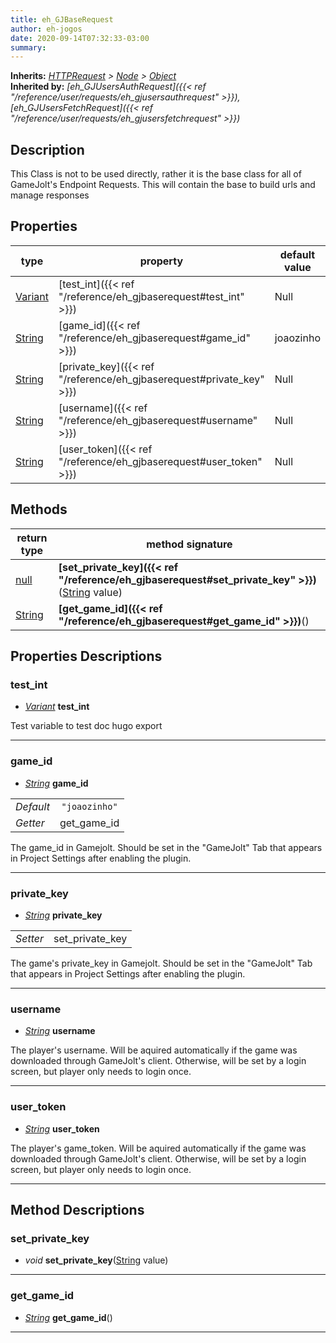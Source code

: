 ```yaml
---  
title: eh_GJBaseRequest  
author: eh-jogos  
date: 2020-09-14T07:32:33-03:00  
summary:   
---  
```

**Inherits:** _[HTTPRequest](https://docs.godotengine.org/en/stable/classes/class_httprequest.html) > [Node](https://docs.godotengine.org/en/stable/classes/class_node.html) > [Object](https://docs.godotengine.org/en/stable/classes/class_object.html)_  
**Inherited by:** _[eh_GJUsersAuthRequest]({{< ref "/reference/user/requests/eh_gjusersauthrequest" >}}), [eh_GJUsersFetchRequest]({{< ref "/reference/user/requests/eh_gjusersfetchrequest" >}})_  
  
## Description  
 This Class is not to be used directly, rather it is the base class for all of GameJolt's 
 Endpoint Requests. This will contain the base to build urls and manage responses
  
## Properties 
  
| type | property | default value |  
| ---- | -------- | ------------- |  
| [Variant](https://docs.godotengine.org/en/stable/classes/class_variant.html) | [test_int]({{< ref "/reference/eh_gjbaserequest#test_int" >}}) | Null |  
| [String](https://docs.godotengine.org/en/stable/classes/class_string.html) | [game_id]({{< ref "/reference/eh_gjbaserequest#game_id" >}}) | joaozinho |  
| [String](https://docs.godotengine.org/en/stable/classes/class_string.html) | [private_key]({{< ref "/reference/eh_gjbaserequest#private_key" >}}) | Null |  
| [String](https://docs.godotengine.org/en/stable/classes/class_string.html) | [username]({{< ref "/reference/eh_gjbaserequest#username" >}}) | Null |  
| [String](https://docs.godotengine.org/en/stable/classes/class_string.html) | [user_token]({{< ref "/reference/eh_gjbaserequest#user_token" >}}) | Null |  
  
## Methods 
  
| return type | method signature |  
| ----------- | ---------------- |  
| [null](https://docs.godotengine.org/en/stable/classes/class_null.html) | **[set_private_key]({{< ref "/reference/eh_gjbaserequest#set_private_key" >}})**([String](https://docs.godotengine.org/en/stable/classes/class_string.html) value) |  
| [String](https://docs.godotengine.org/en/stable/classes/class_string.html) | **[get_game_id]({{< ref "/reference/eh_gjbaserequest#get_game_id" >}})**() |  
  
## Properties Descriptions  
  
### test_int 
- _[Variant](https://docs.godotengine.org/en/stable/classes/class_variant.html)_ **test_int**  
  
 Test variable to test doc hugo export
  
---------
### game_id 
- _[String](https://docs.godotengine.org/en/stable/classes/class_string.html)_ **game_id**  
  
| | |  
| - |:-:|  
| _Default_ | ` "joaozinho" ` |  
| _Getter_ | get_game_id |  

 The game_id in Gamejolt. Should be set in the "GameJolt" Tab that appears in Project Settings
 after enabling the plugin.
  
---------
### private_key 
- _[String](https://docs.godotengine.org/en/stable/classes/class_string.html)_ **private_key**  
  
| | |  
| - |:-:|  
| _Setter_ | set_private_key |  

 The game's private_key in Gamejolt. Should be set in the "GameJolt" Tab that appears in Project 
 Settings after enabling the plugin.
  
---------
### username 
- _[String](https://docs.godotengine.org/en/stable/classes/class_string.html)_ **username**  
  
 The player's username. Will be aquired automatically if the game was downloaded through GameJolt's
 client. Otherwise, will be set by a login screen, but player only needs to login once.
  
---------
### user_token 
- _[String](https://docs.godotengine.org/en/stable/classes/class_string.html)_ **user_token**  
  
 The player's game_token. Will be aquired automatically if the game was downloaded through 
 GameJolt's client. Otherwise, will be set by a login screen, but player only needs to login once.
  
---------
## Method Descriptions  
  
### set_private_key 
- _void_ **set_private_key**([String](https://docs.godotengine.org/en/stable/classes/class_string.html) value) 
  
  
---------
### get_game_id 
- _[String](https://docs.godotengine.org/en/stable/classes/class_string.html)_ **get_game_id**() 
  
  
---------

